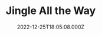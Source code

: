 ---
title: "Jingle All the Way"
year: 1996
date: 2022-12-25T18:05:08.000Z
permalink: /almanac/movies/2022-12-25-jingle-all-the-way/index.html
link: https://letterboxd.com/rknightuk/film/jingle-all-the-way/
rating: 3
tmdbid: 9279
---